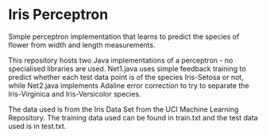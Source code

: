 # Iris Perceptron
Simple perceptron implementation that learns to predict the species of flower from width and length measurements. 

This repository hosts two Java implementations of a perceptron - no specialised libraries are used. Net1.java uses simple feedback training to predict whether each test data point is of the species Iris-Setosa or not, while Net2.java implements Adaline error correction to try to separate the Iris-Virginica and Iris-Versicolor species. 

The data used is from the Iris Data Set from the UCI Machine Learning Repository. The training data used can be found in train.txt and the test data used is in test.txt. 
